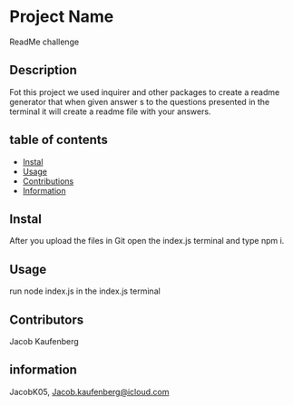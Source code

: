 # Project Name
  ReadMe challenge


  
  ## Description
  Fot this project we used inquirer and other packages  to create a readme generator that when given answer s to the questions presented in the terminal it will create a readme file with your answers.


  ## table of contents
  * [Instal](#Installation)
  * [Usage](#Usage)
  * [Contributions](#Contributions)
  * [Information](#Info)
  

  ## Instal
  After you upload the files in Git open the index.js terminal and type npm i.


  ## Usage
  run node index.js in the index.js terminal 


  ## Contributors
  Jacob Kaufenberg


  ## information
  JacobK05, Jacob.kaufenberg@icloud.com
